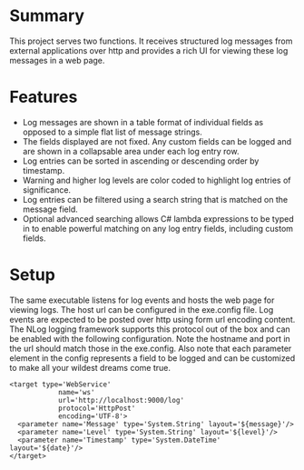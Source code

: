 # Summary
This project serves two functions.  It receives structured log messages from external applications over http and provides a rich UI for viewing these log messages in a web page.

# Features
 - Log messages are shown in a table format of individual fields as opposed to a simple flat list of message strings.
 - The fields displayed are not fixed.  Any custom fields can be logged and are shown in a collapsable area under each log entry row.
 - Log entries can be sorted in ascending or descending order by timestamp.
 - Warning and higher log levels are color coded to highlight log entries of significance.
 - Log entries can be filtered using a search string that is matched on the message field.
 - Optional advanced searching allows C# lambda expressions to be typed in to enable powerful matching on any log entry fields, including custom fields.

# Setup
The same executable listens for log events and hosts the web page for viewing logs.  The host url can be configured in the exe.config file.
Log events are expected to be posted over http using form url encoding content.  The NLog logging framework supports this protocol out of the box and can be enabled with the following configuration.  Note the hostname and port in the url should match those in the exe.config.  Also note that each parameter element in the config represents a field to be logged and can be customized to make all your wildest dreams come true.

	<target type='WebService'
                name='ws'
                url='http://localhost:9000/log'
                protocol='HttpPost'
                encoding='UTF-8'>
      <parameter name='Message' type='System.String' layout='${message}'/>
      <parameter name='Level' type='System.String' layout='${level}'/>
      <parameter name='Timestamp' type='System.DateTime' layout='${date}'/>
    </target>